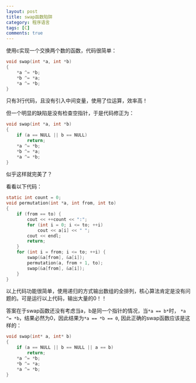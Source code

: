 ```yaml
---
layout: post
title: swap函数陷阱
category: 程序语言
tags: [C]
comments: true
---
```


使用c实现一个交换两个数的函数，代码很简单：

```c
void swap(int *a, int *b)
{
    *a ^= *b;
    *b ^= *a;
    *a ^= *b;
}
```

只有3行代码，且没有引入中间变量，使用了位运算，效率高！

但一个明显的缺陷是没有检查空指针，于是代码修正为：

```c
void swap(int *a, int *b)
{
    if (a == NULL || b == NULL)
        return;
    *a ^= *b;
    *b ^= *a;
    *a ^= *b;
}
```

似乎这样就完美了？

看看以下代码：

```c
static int count = 0;
void permutation(int *a, int from, int to)
{
    if (from == to) {
        cout << ++count << ":";
        for (int i = 0; i <= to; ++i)
            cout << a[i] << " ";
        cout << endl;
        return;
    }
    for (int i = from; i <= to; ++i) {
        swap(&a[from], &a[i]);
        permutation(a, from + 1, to);
        swap(&a[from], &a[i]);
    }
}
```

以上代码功能很简单，使用递归的方式输出数组的全排列，核心算法肯定是没有问题的。可是运行以上代码，输出大量的0！！

答案在于swap函数还没有考虑当a，b是同一个指针的情况，当`*a == b*`时， `*a ^= *b`，结果必然为0，因此结果为`*a == *b == 0`,
因此正确的swap函数应该是这样的：

```c
void swap(int* a, int* b)
{
    if (a == NULL || b == NULL || a == b)
        return;
    *a ^= *b;
    *b ^= *a;
    *a ^= *b;
}
```


